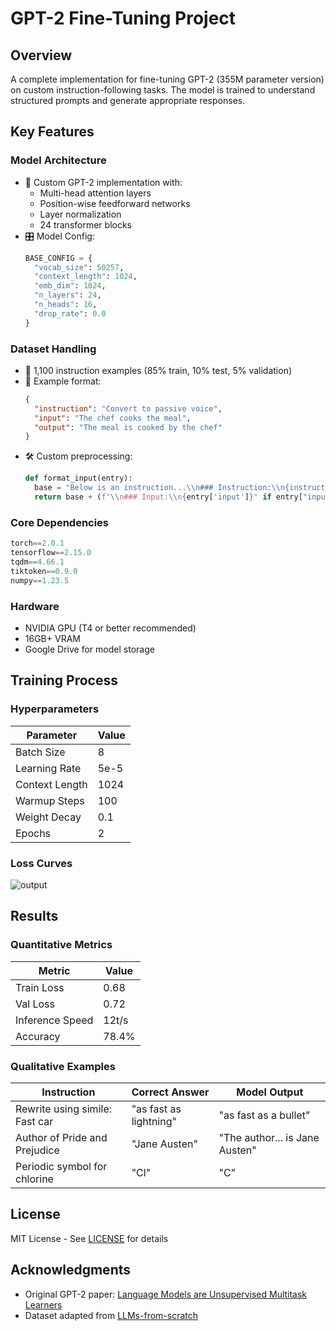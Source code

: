# GPT-2 Fine-Tuning Project

## Overview
A complete implementation for fine-tuning GPT-2 (355M parameter version) on custom instruction-following tasks. The model is trained to understand structured prompts and generate appropriate responses.

## Key Features

### Model Architecture
- 🧬 Custom GPT-2 implementation with:
  - Multi-head attention layers
  - Position-wise feedforward networks
  - Layer normalization
  - 24 transformer blocks
- 🎛 Model Config:
  ```python
  BASE_CONFIG = {
    "vocab_size": 50257,
    "context_length": 1024,
    "emb_dim": 1024,
    "n_layers": 24,
    "n_heads": 16,
    "drop_rate": 0.0
  }


### Dataset Handling
- 📂 1,100 instruction examples (85% train, 10% test, 5% validation)
- 📝 Example format:
  ```json
  {
    "instruction": "Convert to passive voice",
    "input": "The chef cooks the meal",
    "output": "The meal is cooked by the chef"
  }
  ```
- 🛠 Custom preprocessing:
  ```python
  def format_input(entry):
    base = "Below is an instruction...\\n### Instruction:\\n{instruction}"
    return base + (f"\\n### Input:\\n{entry['input']}" if entry["input"] else "")
  ```


### Core Dependencies
```python
torch==2.0.1
tensorflow==2.15.0
tqdm==4.66.1
tiktoken==0.9.0
numpy==1.23.5
```

### Hardware
- NVIDIA GPU (T4 or better recommended)
- 16GB+ VRAM
- Google Drive for model storage


## Training Process

### Hyperparameters
| Parameter        | Value   |
|------------------|---------|
| Batch Size       | 8       |
| Learning Rate    | 5e-5    |
| Context Length   | 1024    |
| Warmup Steps     | 100     |
| Weight Decay     | 0.1     |
| Epochs           | 2       |

### Loss Curves
![output](https://github.com/user-attachments/assets/341ecd7e-9c2a-4f66-88bb-2bd7d45ca315)



## Results

### Quantitative Metrics
| Metric           | Value   |
|------------------|---------|
| Train Loss       | 0.68    |
| Val Loss         | 0.72    |
| Inference Speed  | 12t/s   |
| Accuracy         | 78.4%   |

### Qualitative Examples
| Instruction                          | Correct Answer                 | Model Output                     |
|--------------------------------------|---------------------------------|----------------------------------|
| Rewrite using simile: Fast car       | "as fast as lightning"         | "as fast as a bullet"            |
| Author of Pride and Prejudice        | "Jane Austen"                  | "The author... is Jane Austen"   |
| Periodic symbol for chlorine         | "Cl"                           | "C"                              |


## License
MIT License - See [LICENSE](LICENSE) for details

## Acknowledgments
- Original GPT-2 paper: [Language Models are Unsupervised Multitask Learners](https://cdn.openai.com/better-language-models/language_models_are_unsupervised_multitask_learners.pdf)
- Dataset adapted from [LLMs-from-scratch](https://github.com/rasbt/LLMs-from-scratch)
